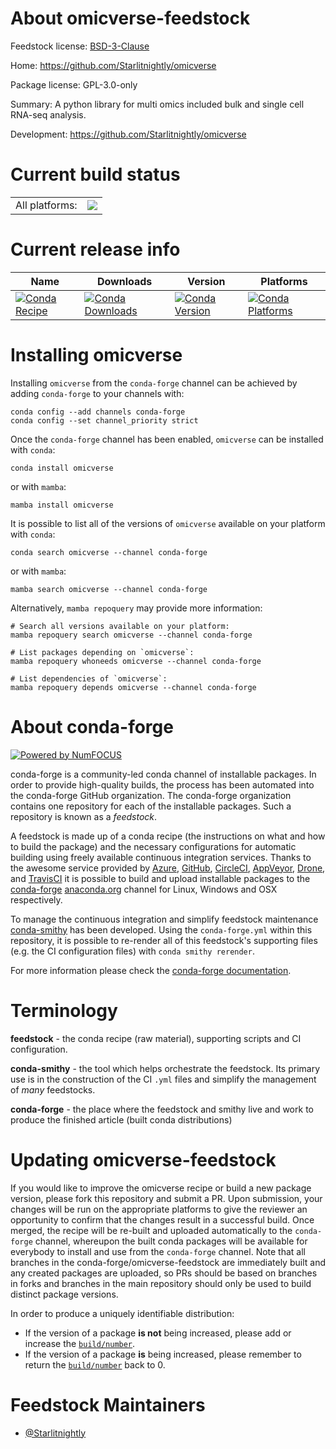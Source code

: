 About omicverse-feedstock
=========================

Feedstock license: [BSD-3-Clause](https://github.com/conda-forge/omicverse-feedstock/blob/main/LICENSE.txt)

Home: https://github.com/Starlitnightly/omicverse

Package license: GPL-3.0-only

Summary: A python library for multi omics included bulk and single cell RNA-seq analysis.

Development: https://github.com/Starlitnightly/omicverse

Current build status
====================


<table><tr><td>All platforms:</td>
    <td>
      <a href="https://dev.azure.com/conda-forge/feedstock-builds/_build/latest?definitionId=19735&branchName=main">
        <img src="https://dev.azure.com/conda-forge/feedstock-builds/_apis/build/status/omicverse-feedstock?branchName=main">
      </a>
    </td>
  </tr>
</table>

Current release info
====================

| Name | Downloads | Version | Platforms |
| --- | --- | --- | --- |
| [![Conda Recipe](https://img.shields.io/badge/recipe-omicverse-green.svg)](https://anaconda.org/conda-forge/omicverse) | [![Conda Downloads](https://img.shields.io/conda/dn/conda-forge/omicverse.svg)](https://anaconda.org/conda-forge/omicverse) | [![Conda Version](https://img.shields.io/conda/vn/conda-forge/omicverse.svg)](https://anaconda.org/conda-forge/omicverse) | [![Conda Platforms](https://img.shields.io/conda/pn/conda-forge/omicverse.svg)](https://anaconda.org/conda-forge/omicverse) |

Installing omicverse
====================

Installing `omicverse` from the `conda-forge` channel can be achieved by adding `conda-forge` to your channels with:

```
conda config --add channels conda-forge
conda config --set channel_priority strict
```

Once the `conda-forge` channel has been enabled, `omicverse` can be installed with `conda`:

```
conda install omicverse
```

or with `mamba`:

```
mamba install omicverse
```

It is possible to list all of the versions of `omicverse` available on your platform with `conda`:

```
conda search omicverse --channel conda-forge
```

or with `mamba`:

```
mamba search omicverse --channel conda-forge
```

Alternatively, `mamba repoquery` may provide more information:

```
# Search all versions available on your platform:
mamba repoquery search omicverse --channel conda-forge

# List packages depending on `omicverse`:
mamba repoquery whoneeds omicverse --channel conda-forge

# List dependencies of `omicverse`:
mamba repoquery depends omicverse --channel conda-forge
```


About conda-forge
=================

[![Powered by
NumFOCUS](https://img.shields.io/badge/powered%20by-NumFOCUS-orange.svg?style=flat&colorA=E1523D&colorB=007D8A)](https://numfocus.org)

conda-forge is a community-led conda channel of installable packages.
In order to provide high-quality builds, the process has been automated into the
conda-forge GitHub organization. The conda-forge organization contains one repository
for each of the installable packages. Such a repository is known as a *feedstock*.

A feedstock is made up of a conda recipe (the instructions on what and how to build
the package) and the necessary configurations for automatic building using freely
available continuous integration services. Thanks to the awesome service provided by
[Azure](https://azure.microsoft.com/en-us/services/devops/), [GitHub](https://github.com/),
[CircleCI](https://circleci.com/), [AppVeyor](https://www.appveyor.com/),
[Drone](https://cloud.drone.io/welcome), and [TravisCI](https://travis-ci.com/)
it is possible to build and upload installable packages to the
[conda-forge](https://anaconda.org/conda-forge) [anaconda.org](https://anaconda.org/)
channel for Linux, Windows and OSX respectively.

To manage the continuous integration and simplify feedstock maintenance
[conda-smithy](https://github.com/conda-forge/conda-smithy) has been developed.
Using the ``conda-forge.yml`` within this repository, it is possible to re-render all of
this feedstock's supporting files (e.g. the CI configuration files) with ``conda smithy rerender``.

For more information please check the [conda-forge documentation](https://conda-forge.org/docs/).

Terminology
===========

**feedstock** - the conda recipe (raw material), supporting scripts and CI configuration.

**conda-smithy** - the tool which helps orchestrate the feedstock.
                   Its primary use is in the construction of the CI ``.yml`` files
                   and simplify the management of *many* feedstocks.

**conda-forge** - the place where the feedstock and smithy live and work to
                  produce the finished article (built conda distributions)


Updating omicverse-feedstock
============================

If you would like to improve the omicverse recipe or build a new
package version, please fork this repository and submit a PR. Upon submission,
your changes will be run on the appropriate platforms to give the reviewer an
opportunity to confirm that the changes result in a successful build. Once
merged, the recipe will be re-built and uploaded automatically to the
`conda-forge` channel, whereupon the built conda packages will be available for
everybody to install and use from the `conda-forge` channel.
Note that all branches in the conda-forge/omicverse-feedstock are
immediately built and any created packages are uploaded, so PRs should be based
on branches in forks and branches in the main repository should only be used to
build distinct package versions.

In order to produce a uniquely identifiable distribution:
 * If the version of a package **is not** being increased, please add or increase
   the [``build/number``](https://docs.conda.io/projects/conda-build/en/latest/resources/define-metadata.html#build-number-and-string).
 * If the version of a package **is** being increased, please remember to return
   the [``build/number``](https://docs.conda.io/projects/conda-build/en/latest/resources/define-metadata.html#build-number-and-string)
   back to 0.

Feedstock Maintainers
=====================

* [@Starlitnightly](https://github.com/Starlitnightly/)

